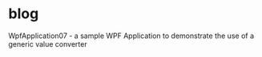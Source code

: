 # blog

WpfApplication07 - a sample WPF Application to demonstrate the use of a generic value converter
